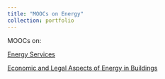 ```yaml
---
title: "MOOCs on Energy"
collection: portfolio
---
```



MOOCs on:

[Energy Services](https://courses.elearning.tecnico.ulisboa.pt/courses/course-v1:MOOCs+esX+2021/about)

[Economic and Legal Aspects of Energy in Buildings](https://partners.elearning.tecnico.ulisboa.pt/courses/course-v1:Partners+elbX+2020/about)
